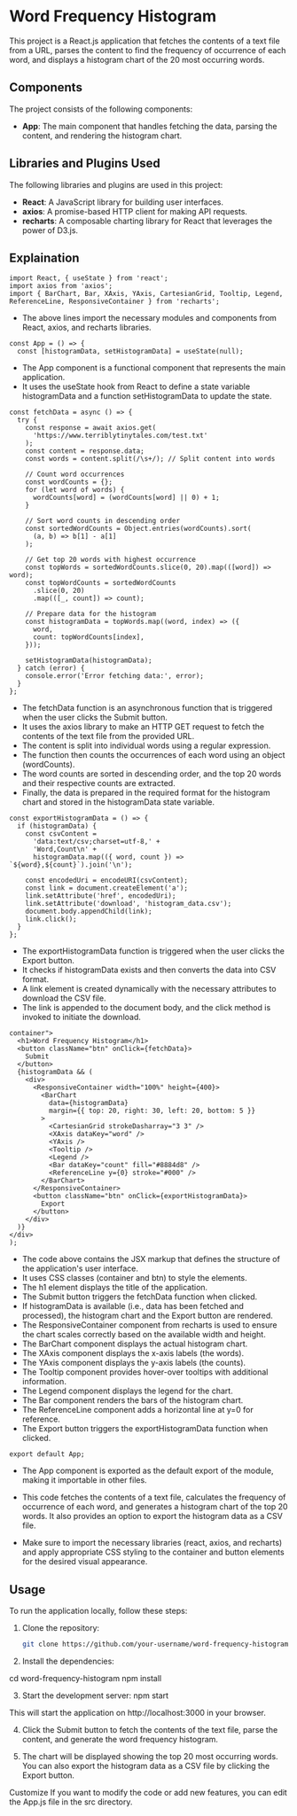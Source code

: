 # Word Frequency Histogram

This project is a React.js application that fetches the contents of a text file from a URL, parses the content to find the frequency of occurrence of each word, and displays a histogram chart of the 20 most occurring words.

## Components

The project consists of the following components:

- **App**: The main component that handles fetching the data, parsing the content, and rendering the histogram chart.

## Libraries and Plugins Used

The following libraries and plugins are used in this project:

- **React**: A JavaScript library for building user interfaces.
- **axios**: A promise-based HTTP client for making API requests.
- **recharts**: A composable charting library for React that leverages the power of D3.js.

## Explaination
```
import React, { useState } from 'react';
import axios from 'axios';
import { BarChart, Bar, XAxis, YAxis, CartesianGrid, Tooltip, Legend, ReferenceLine, ResponsiveContainer } from 'recharts';
```
- The above lines import the necessary modules and components from React, axios, and recharts libraries.

```
const App = () => {
  const [histogramData, setHistogramData] = useState(null);
```
- The App component is a functional component that represents the main application.
- It uses the useState hook from React to define a state variable histogramData and a function setHistogramData to update the state.

```
const fetchData = async () => {
  try {
    const response = await axios.get(
      'https://www.terriblytinytales.com/test.txt'
    );
    const content = response.data;
    const words = content.split(/\s+/); // Split content into words

    // Count word occurrences
    const wordCounts = {};
    for (let word of words) {
      wordCounts[word] = (wordCounts[word] || 0) + 1;
    }

    // Sort word counts in descending order
    const sortedWordCounts = Object.entries(wordCounts).sort(
      (a, b) => b[1] - a[1]
    );

    // Get top 20 words with highest occurrence
    const topWords = sortedWordCounts.slice(0, 20).map(([word]) => word);
    const topWordCounts = sortedWordCounts
      .slice(0, 20)
      .map(([_, count]) => count);

    // Prepare data for the histogram
    const histogramData = topWords.map((word, index) => ({
      word,
      count: topWordCounts[index],
    }));

    setHistogramData(histogramData);
  } catch (error) {
    console.error('Error fetching data:', error);
  }
};
```
- The fetchData function is an asynchronous function that is triggered when the user clicks the Submit button.
- It uses the axios library to make an HTTP GET request to fetch the contents of the text file from the provided URL.
- The content is split into individual words using a regular expression.
- The function then counts the occurrences of each word using an object (wordCounts).
- The word counts are sorted in descending order, and the top 20 words and their respective counts are extracted.
- Finally, the data is prepared in the required format for the histogram chart and stored in the histogramData state variable.

```
const exportHistogramData = () => {
  if (histogramData) {
    const csvContent =
      'data:text/csv;charset=utf-8,' +
      'Word,Count\n' +
      histogramData.map(({ word, count }) => `${word},${count}`).join('\n');

    const encodedUri = encodeURI(csvContent);
    const link = document.createElement('a');
    link.setAttribute('href', encodedUri);
    link.setAttribute('download', 'histogram_data.csv');
    document.body.appendChild(link);
    link.click();
  }
};
```
- The exportHistogramData function is triggered when the user clicks the Export button.
- It checks if histogramData exists and then converts the data into CSV format.
- A link element is created dynamically with the necessary attributes to download the CSV file.
- The link is appended to the document body, and the click method is invoked to initiate the download.

```
container">
  <h1>Word Frequency Histogram</h1>
  <button className="btn" onClick={fetchData}>
    Submit
  </button>
  {histogramData && (
    <div>
      <ResponsiveContainer width="100%" height={400}>
        <BarChart
          data={histogramData}
          margin={{ top: 20, right: 30, left: 20, bottom: 5 }}
        >
          <CartesianGrid strokeDasharray="3 3" />
          <XAxis dataKey="word" />
          <YAxis />
          <Tooltip />
          <Legend />
          <Bar dataKey="count" fill="#8884d8" />
          <ReferenceLine y={0} stroke="#000" />
        </BarChart>
      </ResponsiveContainer>
      <button className="btn" onClick={exportHistogramData}>
        Export
      </button>
    </div>
  )}
</div>
);
```
- The code above contains the JSX markup that defines the structure of the application's user interface.
- It uses CSS classes (container and btn) to style the elements.
- The h1 element displays the title of the application.
- The Submit button triggers the fetchData function when clicked.
- If histogramData is available (i.e., data has been fetched and processed), the histogram chart and the Export button are rendered.
- The ResponsiveContainer component from recharts is used to ensure the chart scales correctly based on the available width and height.
- The BarChart component displays the actual histogram chart.
- The XAxis component displays the x-axis labels (the words).
- The YAxis component displays the y-axis labels (the counts).
- The Tooltip component provides hover-over tooltips with additional information.
- The Legend component displays the legend for the chart.
- The Bar component renders the bars of the histogram chart.
- The ReferenceLine component adds a horizontal line at y=0 for reference.
- The Export button triggers the exportHistogramData function when clicked.

```
export default App;
```
- The App component is exported as the default export of the module, making it importable in other files.
- This code fetches the contents of a text file, calculates the frequency of occurrence of each word, and generates a histogram chart of the top 20 words. It also provides an option to export the histogram data as a CSV file.

- Make sure to import the necessary libraries (react, axios, and recharts) and apply appropriate CSS styling to the container and button elements for the desired visual appearance.


## Usage

To run the application locally, follow these steps:

1. Clone the repository:

   ```bash
   git clone https://github.com/your-username/word-frequency-histogram.git
   
2. Install the dependencies:

cd word-frequency-histogram
npm install

3. Start the development server:
npm start

This will start the application on http://localhost:3000 in your browser.

4. Click the Submit button to fetch the contents of the text file, parse the content, and generate the word frequency histogram.

5. The chart will be displayed showing the top 20 most occurring words. You can also export the histogram data as a CSV file by clicking the Export button.

Customize
If you want to modify the code or add new features, you can edit the App.js file in the src directory.
